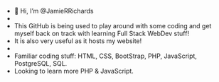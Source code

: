 - 👋 Hi, I’m @JamieRRichards
- 
- This GitHub is being used to play around with some coding and get myself back on track with learning Full Stack WebDev stuff!
- It is also very useful as it hosts my website!
- 
- Familiar coding stuff: HTML, CSS, BootStrap, PHP, JavaScript, PostgreSQL, SQL.
- Looking to learn more PHP & JavaScript.



<!---
JamieRRichards/JamieRRichards is a ✨ special ✨ repository because its `README.md` (this file) appears on your GitHub profile.
You can click the Preview link to take a look at your changes.
--->
